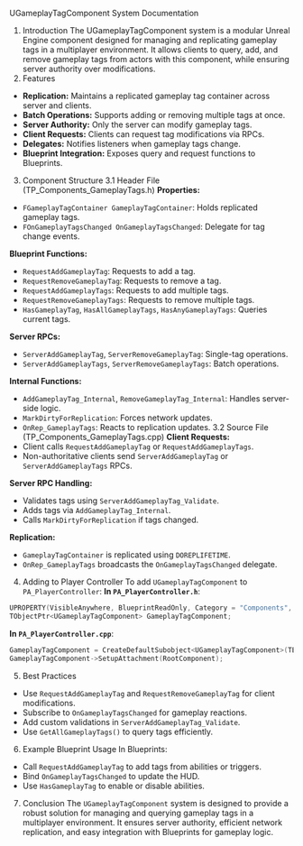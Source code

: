 UGameplayTagComponent System Documentation
1. Introduction
The UGameplayTagComponent system is a modular Unreal Engine component designed for managing and replicating gameplay tags in a multiplayer environment. It allows clients to query, add, and remove gameplay tags from actors with this component, while ensuring server authority over modifications.
2. Features
- **Replication:** Maintains a replicated gameplay tag container across server and clients.
- **Batch Operations:** Supports adding or removing multiple tags at once.
- **Server Authority:** Only the server can modify gameplay tags.
- **Client Requests:** Clients can request tag modifications via RPCs.
- **Delegates:** Notifies listeners when gameplay tags change.
- **Blueprint Integration:** Exposes query and request functions to Blueprints.
3. Component Structure
3.1 Header File (TP_Components_GameplayTags.h)
**Properties:**
- `FGameplayTagContainer GameplayTagContainer`: Holds replicated gameplay tags.
- `FOnGameplayTagsChanged OnGameplayTagsChanged`: Delegate for tag change events.

**Blueprint Functions:**
- `RequestAddGameplayTag`: Requests to add a tag.
- `RequestRemoveGameplayTag`: Requests to remove a tag.
- `RequestAddGameplayTags`: Requests to add multiple tags.
- `RequestRemoveGameplayTags`: Requests to remove multiple tags.
- `HasGameplayTag`, `HasAllGameplayTags`, `HasAnyGameplayTags`: Queries current tags.

**Server RPCs:**
- `ServerAddGameplayTag`, `ServerRemoveGameplayTag`: Single-tag operations.
- `ServerAddGameplayTags`, `ServerRemoveGameplayTags`: Batch operations.

**Internal Functions:**
- `AddGameplayTag_Internal`, `RemoveGameplayTag_Internal`: Handles server-side logic.
- `MarkDirtyForReplication`: Forces network updates.
- `OnRep_GameplayTags`: Reacts to replication updates.
3.2 Source File (TP_Components_GameplayTags.cpp)
**Client Requests:**
- Client calls `RequestAddGameplayTag` or `RequestAddGameplayTags`.
- Non-authoritative clients send `ServerAddGameplayTag` or `ServerAddGameplayTags` RPCs.

**Server RPC Handling:**
- Validates tags using `ServerAddGameplayTag_Validate`.
- Adds tags via `AddGameplayTag_Internal`.
- Calls `MarkDirtyForReplication` if tags changed.

**Replication:**
- `GameplayTagContainer` is replicated using `DOREPLIFETIME`.
- `OnRep_GameplayTags` broadcasts the `OnGameplayTagsChanged` delegate.

4. Adding to Player Controller
To add `UGameplayTagComponent` to `PA_PlayerController`:
**In `PA_PlayerController.h`**:
```cpp
UPROPERTY(VisibleAnywhere, BlueprintReadOnly, Category = "Components", meta = (DisplayName = "GameplayTagComponent"))
TObjectPtr<UGameplayTagComponent> GameplayTagComponent;
```

**In `PA_PlayerController.cpp`**:
```cpp
GameplayTagComponent = CreateDefaultSubobject<UGameplayTagComponent>(TEXT("GameplayTagComponent"));
GameplayTagComponent->SetupAttachment(RootComponent);
```

5. Best Practices
- Use `RequestAddGameplayTag` and `RequestRemoveGameplayTag` for client modifications.
- Subscribe to `OnGameplayTagsChanged` for gameplay reactions.
- Add custom validations in `ServerAddGameplayTag_Validate`.
- Use `GetAllGameplayTags()` to query tags efficiently.

6. Example Blueprint Usage
In Blueprints:
- Call `RequestAddGameplayTag` to add tags from abilities or triggers.
- Bind `OnGameplayTagsChanged` to update the HUD.
- Use `HasGameplayTag` to enable or disable abilities.

7. Conclusion
The `UGameplayTagComponent` system is designed to provide a robust solution for managing and querying gameplay tags in a multiplayer environment. It ensures server authority, efficient network replication, and easy integration with Blueprints for gameplay logic.
